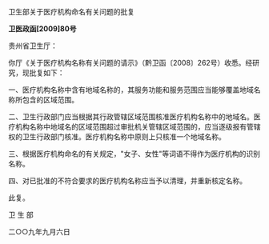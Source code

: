 卫生部关于医疗机构命名有关问题的批复

**卫医政函\[2009\]80号**

贵州省卫生厅：

你厅《关于医疗机构名称有关问题的请示》（黔卫函〔2008〕262号）收悉。经研究，现批复如下：

一、医疗机构名称中含有地域名称的，其服务功能和服务范围应当能够覆盖地域名称所包含的区域范围。

二、卫生行政部门应当根据其行政管辖区域范围核准医疗机构名称中的地域名。医疗机构名称中地域名的区域范围超过审批机关管辖区域范围的，应当逐级报有管辖权的卫生行政部门核准。医疗机构名称中原则上只核准一个地域名称。

三、根据医疗机构命名的有关规定，"女子、女性"等词语不得作为医疗机构的识别名称。

四、对已批准的不符合要求的医疗机构名称应当予以清理，并重新核定名称。

此复。

卫 生 部

二○○九年九月六日
